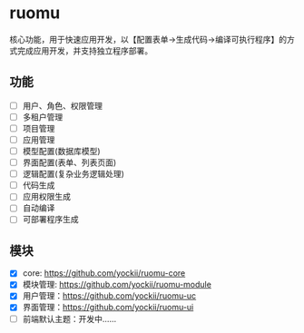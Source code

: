 # ruomu
核心功能，用于快速应用开发，以【配置表单->生成代码->编译可执行程序】的方式完成应用开发，并支持独立程序部署。

## 功能
- [ ] 用户、角色、权限管理
- [ ] 多租户管理
- [ ] 项目管理
- [ ] 应用管理
- [ ] 模型配置(数据库模型)
- [ ] 界面配置(表单、列表页面)
- [ ] 逻辑配置(复杂业务逻辑处理)
- [ ] 代码生成
- [ ] 应用权限生成
- [ ] 自动编译
- [ ] 可部署程序生成

## 模块
- [x] core: https://github.com/yockii/ruomu-core
- [x] 模块管理: https://github.com/yockii/ruomu-module
- [x] 用户管理：https://github.com/yockii/ruomu-uc
- [x] 界面管理：https://github.com/yockii/ruomu-ui
- [ ] 前端默认主题：开发中……
